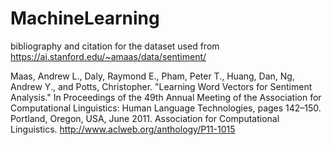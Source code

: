 # MachineLearning
bibliography and citation for the dataset used from 
https://ai.stanford.edu/~amaas/data/sentiment/

Maas, Andrew L., Daly, Raymond E., Pham, Peter T., Huang, Dan, Ng, Andrew Y., and Potts, Christopher.
"Learning Word Vectors for Sentiment Analysis."
In Proceedings of the 49th Annual Meeting of the Association for Computational Linguistics: Human Language Technologies, pages 142–150. Portland, Oregon, USA, June 2011. Association for Computational Linguistics. http://www.aclweb.org/anthology/P11-1015